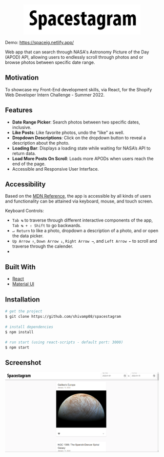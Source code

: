 <!-- PROJECT LOGO -->
<br />
<p align="center">
  <a href="https://spaceig.netlify.app/">
    <img src="src/utils/images/title.png" alt="Logo">
  </a>
</p>

Demo: https://spaceig.netlify.app/

Web app that can search through NASA's Astronomy Picture of the Day (APOD) API, allowing users to endlessly scroll through photos and or browse photos between specific date range.

## Motivation

To showcase my Front-End development skills, via React, for the Shopify Web Developer Intern Challenge - Summer 2022.

## Features

- **Date Range Picker**: Search photos between two specific dates, inclusive.
- **Like Posts**: Like favorite photos, undo the "like" as well.
- **Dropdown Descriptions**: Click on the dropdown button to reveal a description about the photo.
- **Loading Bar**: Displays a loading state while waiting for NASA’s API to return data.
- **Load More Posts On Scroll**: Loads more APODs when users reach the end of the page.
- Accessible and Responsive User Interface.

## Accessibility

Based on the [MDN Reference](https://developer.mozilla.org/en-US/docs/Learn/Accessibility/HTML), the app is accessible by all kinds of users and functionality can be attained via keyboard, mouse, and touch screen.

Keyboard Controls:

- `Tab ↹` to traverse through different interactive components of the app, `Tab ↹ + ⇧ Shift` to go backwards.
- `↵ Return` to like a photo, dropdown a description of a photo, and or open the data picker.
- `Up Arrow ↑`, `Down Arrow ↓`, `Right Arrow →`, and `Left Arrow ←` to scroll and traverse through the calender.
-

## Built With

- [React](https://reactjs.org/)
- [Material UI](https://mui.com/)

## Installation

```bash
# get the project
$ git clone https://github.com/shivamp08/spacestagram

# install dependencies
$ npm install

# run start (using react-scripts - default port: 3000)
$ npm start

```

## Screenshot

![dashboard](src/utils/images/main.png)
